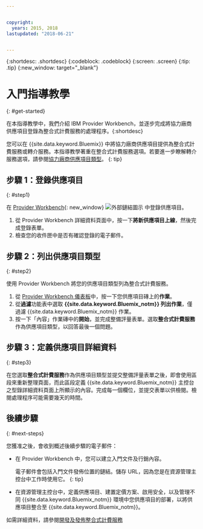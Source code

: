 ```yaml
---


copyright:
  years: 2015, 2018
lastupdated: "2018-06-21"


---
```


{:shortdesc: .shortdesc}
{:codeblock: .codeblock}
{:screen: .screen}
{:tip: .tip}
{:new_window: target="_blank"}

# 入門指導教學
{: #get-started}

在本指導教學中，我們介紹 IBM Provider Workbench，並逐步完成將協力廠商供應項目登錄為整合式計費服務的處理程序。{:shortdesc}

您可以在 {{site.data.keyword.Bluemix}} 中將協力廠商供應項目提供為整合式計費服務或轉介服務。本指導教學著重在整合式計費服務選項。若要進一步瞭解轉介服務選項，請參閱[協力廠商供應項目類型](/docs/third-party/offering-types.html)。
{: tip}

## 步驟 1：登錄供應項目
{: #step1}

在 [Provider Workbench](https://www.ibm.com/marketplace/workbench/){: new_window} ![外部鏈結圖示](../icons/launch-glyph.svg "外部鏈結圖示") 中登錄供應項目。

1. 從 Provider Workbench 詳細資料頁面中，按一下**將新供應項目上線**，然後完成登錄表單。
2. 檢查您的收件匣中是否有確認登錄的電子郵件。

## 步驟 2：列出供應項目類型
{: #step2}

使用 Provider Workbench 將您的供應項目類型列為整合式計費服務。

1. 從 [Provider Workbench 儀表板](https://www.ibm.com/marketplace/workbench/provider/dashboard)中，按一下您供應項目磚上的**作業**。
2. 從**過濾**功能表中選取 **{{site.data.keyword.Bluemix_notm}} 列出作業**，僅過濾 {{site.data.keyword.Bluemix_notm}} 作業。
3. 按一下「內容」作業磚中的**開始**，並完成整備評量表單。選取**整合式計費服務**作為供應項目類型，以回答最後一個問題。

## 步驟 3：定義供應項目詳細資料
{: #step3}

在您選取**整合式計費服務**作為供應項目類型並提交整備評量表單之後，即會使用區段來重新整理頁面，而此區段定義 {{site.data.keyword.Bluemix_notm}} 主控台之型錄詳細資料頁面上所顯示的內容。完成每一個欄位，並提交表單以供檢閱。檢閱處理程序可能需要幾天的時間。

## 後續步驟
{: #next-steps}

您獲准之後，會收到概述後續步驟的電子郵件：

* 在 Provider Workbench 中，您可以建立入門文件及行銷內容。

  電子郵件會包括入門文件發佈位置的鏈結。儲存 URL，因為您是在資源管理主控台中工作時使用它。
  {: tip}

* 在資源管理主控台中，定義供應項目、建置定價方案、啟用安全，以及管理不同 {{site.data.keyword.Bluemix_notm}} 環境中您供應項目的部署，以將供應項目整合至 {{site.data.keyword.Bluemix_notm}}。 

如需詳細資料，請參閱[開發及發佈整合式計費服務](/docs/third-party/integrated-billing-service.html)
